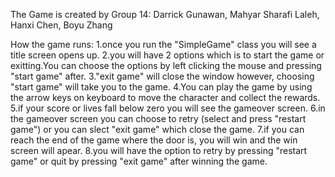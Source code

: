 The Game is created by Group 14: Darrick Gunawan, Mahyar Sharafi Laleh, Hanxi Chen, Boyu Zhang

How the game runs:
1.once you run the "SimpleGame" class you will see a title screen opens up.
2.you will have 2 options which is to start the game or exitting.You can choose the options by left clicking the mouse and pressing "start game" after.
3."exit game" will close the window however, choosing "start game" will take you to the game.
4.You can play the game by using the arrow keys on keyboard to move the character and collect the rewards.
5.if your score or lives fall below zero you will see the gameover screen.
6.in the gameover screen you can choose to retry (select and press "restart game") or you can slect "exit game" which close the game.
7.if you can reach the end of the game where the door is, you will win and the win screen will apear.
8.you will have the option to retry by pressing "restart game" or quit by pressing "exit game" after winning the game.
